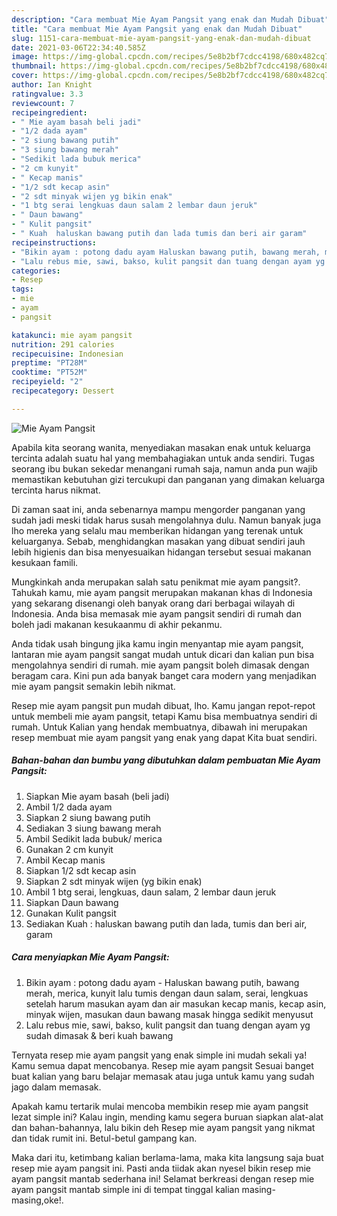```yaml
---
description: "Cara membuat Mie Ayam Pangsit yang enak dan Mudah Dibuat"
title: "Cara membuat Mie Ayam Pangsit yang enak dan Mudah Dibuat"
slug: 1151-cara-membuat-mie-ayam-pangsit-yang-enak-dan-mudah-dibuat
date: 2021-03-06T22:34:40.585Z
image: https://img-global.cpcdn.com/recipes/5e8b2bf7cdcc4198/680x482cq70/mie-ayam-pangsit-foto-resep-utama.jpg
thumbnail: https://img-global.cpcdn.com/recipes/5e8b2bf7cdcc4198/680x482cq70/mie-ayam-pangsit-foto-resep-utama.jpg
cover: https://img-global.cpcdn.com/recipes/5e8b2bf7cdcc4198/680x482cq70/mie-ayam-pangsit-foto-resep-utama.jpg
author: Ian Knight
ratingvalue: 3.3
reviewcount: 7
recipeingredient:
- " Mie ayam basah beli jadi"
- "1/2 dada ayam"
- "2 siung bawang putih"
- "3 siung bawang merah"
- "Sedikit lada bubuk merica"
- "2 cm kunyit"
- " Kecap manis"
- "1/2 sdt kecap asin"
- "2 sdt minyak wijen yg bikin enak"
- "1 btg serai lengkuas daun salam 2 lembar daun jeruk"
- " Daun bawang"
- " Kulit pangsit"
- " Kuah  haluskan bawang putih dan lada tumis dan beri air garam"
recipeinstructions:
- "Bikin ayam : potong dadu ayam Haluskan bawang putih, bawang merah, merica, kunyit lalu tumis dengan daun salam, serai, lengkuas setelah harum masukan ayam dan air masukan kecap manis, kecap asin, minyak wijen, masukan daun bawang masak hingga sedikit menyusut"
- "Lalu rebus mie, sawi, bakso, kulit pangsit dan tuang dengan ayam yg sudah dimasak &amp; beri kuah bawang"
categories:
- Resep
tags:
- mie
- ayam
- pangsit

katakunci: mie ayam pangsit 
nutrition: 291 calories
recipecuisine: Indonesian
preptime: "PT28M"
cooktime: "PT52M"
recipeyield: "2"
recipecategory: Dessert

---
```



![Mie Ayam Pangsit](https://img-global.cpcdn.com/recipes/5e8b2bf7cdcc4198/680x482cq70/mie-ayam-pangsit-foto-resep-utama.jpg)

Apabila kita seorang wanita, menyediakan masakan enak untuk keluarga tercinta adalah suatu hal yang membahagiakan untuk anda sendiri. Tugas seorang ibu bukan sekedar menangani rumah saja, namun anda pun wajib memastikan kebutuhan gizi tercukupi dan panganan yang dimakan keluarga tercinta harus nikmat.

Di zaman  saat ini, anda sebenarnya mampu mengorder panganan yang sudah jadi meski tidak harus susah mengolahnya dulu. Namun banyak juga lho mereka yang selalu mau memberikan hidangan yang terenak untuk keluarganya. Sebab, menghidangkan masakan yang dibuat sendiri jauh lebih higienis dan bisa menyesuaikan hidangan tersebut sesuai makanan kesukaan famili. 



Mungkinkah anda merupakan salah satu penikmat mie ayam pangsit?. Tahukah kamu, mie ayam pangsit merupakan makanan khas di Indonesia yang sekarang disenangi oleh banyak orang dari berbagai wilayah di Indonesia. Anda bisa memasak mie ayam pangsit sendiri di rumah dan boleh jadi makanan kesukaanmu di akhir pekanmu.

Anda tidak usah bingung jika kamu ingin menyantap mie ayam pangsit, lantaran mie ayam pangsit sangat mudah untuk dicari dan kalian pun bisa mengolahnya sendiri di rumah. mie ayam pangsit boleh dimasak dengan beragam cara. Kini pun ada banyak banget cara modern yang menjadikan mie ayam pangsit semakin lebih nikmat.

Resep mie ayam pangsit pun mudah dibuat, lho. Kamu jangan repot-repot untuk membeli mie ayam pangsit, tetapi Kamu bisa membuatnya sendiri di rumah. Untuk Kalian yang hendak membuatnya, dibawah ini merupakan resep membuat mie ayam pangsit yang enak yang dapat Kita buat sendiri.

<!--inarticleads1-->

##### Bahan-bahan dan bumbu yang dibutuhkan dalam pembuatan Mie Ayam Pangsit:

1. Siapkan  Mie ayam basah (beli jadi)
1. Ambil 1/2 dada ayam
1. Siapkan 2 siung bawang putih
1. Sediakan 3 siung bawang merah
1. Ambil Sedikit lada bubuk/ merica
1. Gunakan 2 cm kunyit
1. Ambil  Kecap manis
1. Siapkan 1/2 sdt kecap asin
1. Siapkan 2 sdt minyak wijen (yg bikin enak)
1. Ambil 1 btg serai, lengkuas, daun salam, 2 lembar daun jeruk
1. Siapkan  Daun bawang
1. Gunakan  Kulit pangsit
1. Sediakan  Kuah : haluskan bawang putih dan lada, tumis dan beri air, garam




<!--inarticleads2-->

##### Cara menyiapkan Mie Ayam Pangsit:

1. Bikin ayam : potong dadu ayam - Haluskan bawang putih, bawang merah, merica, kunyit lalu tumis dengan daun salam, serai, lengkuas setelah harum masukan ayam dan air masukan kecap manis, kecap asin, minyak wijen, masukan daun bawang masak hingga sedikit menyusut
1. Lalu rebus mie, sawi, bakso, kulit pangsit dan tuang dengan ayam yg sudah dimasak &amp; beri kuah bawang




Ternyata resep mie ayam pangsit yang enak simple ini mudah sekali ya! Kamu semua dapat mencobanya. Resep mie ayam pangsit Sesuai banget buat kalian yang baru belajar memasak atau juga untuk kamu yang sudah jago dalam memasak.

Apakah kamu tertarik mulai mencoba membikin resep mie ayam pangsit lezat simple ini? Kalau ingin, mending kamu segera buruan siapkan alat-alat dan bahan-bahannya, lalu bikin deh Resep mie ayam pangsit yang nikmat dan tidak rumit ini. Betul-betul gampang kan. 

Maka dari itu, ketimbang kalian berlama-lama, maka kita langsung saja buat resep mie ayam pangsit ini. Pasti anda tiidak akan nyesel bikin resep mie ayam pangsit mantab sederhana ini! Selamat berkreasi dengan resep mie ayam pangsit mantab simple ini di tempat tinggal kalian masing-masing,oke!.

